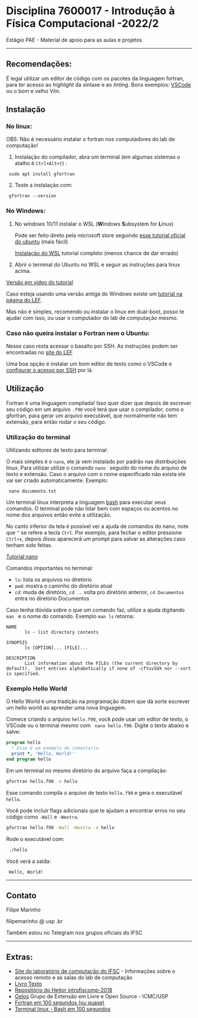 # Disciplina 7600017 - Introdução à Física Computacional -2022/2

Estágio PAE - Material de apoio para as aulas e projetos

---
## Recomendações:
 
 É legal utilizar um editor de código com os pacotes da linguagem fortran, para ter acesso ao *highlight* da sintaxe e ao *linting*. Bons exemplos: [VSCode](https://code.visualstudio.com/) ou o bom e velho Vim.

## Instalação

### No linux:

OBS: Não é necessário instalar o fortran nos computadores do lab de computação!

1. Instalação do compilador, abra um terminal (em algumas sistemas o atalho é `Ctrl+Alt+t`) :

 ```
  sudo apt install gfortran
 ```
2. Teste a instalação com:

 ```
  gfortran --version
 ```

### No Windows:


1.  No windows 10/11 instalar o WSL (**W**indows **S**ubsystem for **L**inux)
 
      Pode ser feito direto pela microsoft store seguindo [esse tutorial oficial do ubuntu](https://ubuntu.com/wsl) (mais fácil)
      
      [Instalação do WSL](https://docs.microsoft.com/pt-br/windows/wsl/install) tutorial completo (menos chance de dar errado)

2.  Abrir o terminal do Ubuntu no WSL e seguir as instruções para linux acima.
 
 
[Versão em video do tutorial](https://youtu.be/-WKu8DxIvQ0)

Caso esteja usando uma versão antiga do Windows existe um [tutorial na página do LEF](https://www.youtube.com/watch?v=wcTxk3xM4X4). 

Mas não é simples, recomendo ou instalar o linux em dual-boot, posso te ajudar com isso, ou usar o computador do lab de computação mesmo.



### Caso não queira instalar o Fortran nem o Ubuntu:

Nesse caso resta acessar o basalto por SSH.
As instruções podem ser encontradas no [site do LEF](http://www.lef.ifsc.usp.br/images/acessoRemotoBasalto.pdf)

Uma boa opção é instalar um bom editor de texto como o VSCode e [configurar o acesso por SSH](https://code.visualstudio.com/docs/remote/ssh) por lá.

## Utilização

Fortran é uma linguagem compilada! Isso quer dizer que depois de escrever seu código em um arquivo `.f90` você terá que usar o compilador, como o gfortran, para gerar um arquivo executável, que normalmente não tem extensão, para então rodar o seu código.

### Utilização do terminal

Utilizando editores de texto para terminal:

O mais simples é o `nano`, ele já vem instalado por padrão nas distribuições linux. Para utilizar utilize o comando `nano ` seguido do nome do arquivo de texto e extensão. Caso o arquivo com o nome especificado não exista ele vai ser criado automaticamente.
Exemplo:

```
 nano documento.txt
```

Um terminal linux interpreta a linguagem [bash](https://pt.wikipedia.org/wiki/Bash) para executar seus comandos. O terminal pode não lidar bem com espaços ou acentos no nome dos arquivos então evite a utilização.

No canto inferior da tela é possível ver a ajuda de comandos do nano, note que `^` se refere a tecla `Ctrl`. Por exemplo, para fechar o editor pressione `Ctrl+x`, depois disso aparecerá um prompt para salvar as alterações caso tenham sido feitas.  

[Tutorial nano](https://terminalroot.com.br/2015/10/o-editor-de-texto-nano.html)

Comandos importantes no terminal:

- `ls`: lista os arquivos no diretório
- `pwd`: mostra o caminho do diretório atual
- `cd`: muda de diretório, `cd ..` volta pro diretório anterior, `cd Documentos` entra no diretório Documentos

Caso tenha dúvida sobre o que um comando faz, utilize a ajuda digitando `man ` e o nome do comando. Exemplo `man ls` retorna:

```
NAME
       ls - list directory contents

SYNOPSIS
       ls [OPTION]... [FILE]...

DESCRIPTION
       List information about the FILEs (the current directory by default).  Sort entries alphabetically if none of -cftuvSUX nor --sort is specified.
```

### Exemplo Hello World

 O Hello World é uma tradição na programação dizem que dá sorte escrever um hello world ao aprender uma nova linguagem.
 
 Comece criando o arquivo `hello.f90`, você pode usar um editor de texto, o VSCode ou o terminal mesmo com ` nano hello.f90`. Digite o texto abaixo e salve:
 
``` fortran
program hello
  ! Esse é um exemplo de comentario
  print *, 'Hello, World!'
end program hello
```

Em um terminal no mesmo diretório do arquivo faça a compilação:

``` bash
gfortran hello.f90 -o hello
```
Esse comando compila o arquivo de texto `hello.f90` e gera o executável `hello`. 

Você pode incluir flags adicionais que te ajudam a encontrar erros no seu código como `-Wall` e `-Wextra`.

```bash
gfortran hello.f90 -Wall -Wextra -o hello
```
Rode o executável com:
```bash
 ./hello
```

Você verá a saída: 
```
 Hello, World!
```
---
## Contato
Filipe Marinho

filipemarinho @ usp .br

Também estou no Telegram nos grupos oficiais do IFSC

---
## Extras:

- [Site do laboratório de computação do IFSC](http://www.lef.ifsc.usp.br/index.php/computacional) - Informações sobre o acesso remoto e as salas do lab de computação
- [Livro Texto](https://books.google.com/books/about/Computational_Physics.html?id=ngUpAQAAMAAJ)
- [Repositório do Heitor introfiscomp-2018](https://github.com/heitorPB/fiscomp-2018)
- [Gelos](https://gelos.club/) Grupo de Extensão em Livre e Open Source - ICMC/USP
- [Fortran em 100 segundos (ou quase)](https://youtu.be/NMWzgy8FsKs)
- [Terminal linux - Bash em 100 segundos](https://youtu.be/I4EWvMFj37g)

